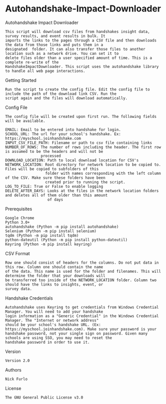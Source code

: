 # Autohandshake-Impact-Downloader
Autohandshake Impact Downloader

	This script will download csv files from handshakes insight data, survey results, and event results in bulk. It
	imports	the links to the pages through a CSV file and then downloads the data from those links and puts them in a
	designated	folder. It can also transfer those files to another location such as a network drive. You can set it to
	delete files older than a user specified amount of time. This is a complete re-write of the
	HandshakeImpactDownloader. This script uses the autohandshake library to handle all web page interactions.

Getting Started

	Run the script to create the config file. Edit the config file to include the path of the download link CSV. Run the
	script again and the files will download automatically.

Config File

	The config file will be created upon first run. The following fields will be available.
  
	EMAIL: Email to be entered into handshake for login.
  	SCHOOL_URL: The url for your school's handshake. Ex: https://myschool.joinhandshake.com
	INPUT_CSV_FILE_PATH: Filename or path to csv file containing links
	NUMBER_OF_ROWS: The number of rows including the header. The first row is assumed to be the headers and will not be
	                processed
	DOWNLOAD_LOCATION: Path to local download location for CSV's
	NETWORK_LOCATION: Root directory for network location to be copied to. Files will be copied to subfolders of this
	                  folder with names corresponding with the left column of the CSV. Make sure these folders have been
	                  created prior to running the script.
 	LOG_TO_FILE: True or False to enable logging
  	DELETE_AFTER_DAYS: Looks at the files in the network location folders and deletes all of them older than this amount
  	                   of days

Prerequisites

	Google Chrome
	Python 3.0+
	autohandshake (Python -m pip install autohandshake)
	Selenium (Python -m pip install selenium)
	tqdm (Python -m pip install tqdm)
	python-dateutil (Python -m pip install python-dateutil)
	Keyring (Python -m pip install keyring)

CSV Format

   	Row one should consist of headers for the columns. Do not put data in this row.	Column one should contain the name
   	of the data. This name is used for the folder and filenames. This will determine the folder that your downloads will
   	be transferred too inside of the NETWORK_LOCATION folder. Column two should have the links to insights, event, or
   	survey data.

Handshake Credentials

    Autohandshake uses Keyring to get credentials from Windows Credential Manager. You will need to add your handshake
    login information as a "Generic Credential" in the Windows Credential Manager. The "Internet or network address"
    should be your school's handshake URL. (Ex: https://myschool.joinhandshake.com). Make sure your password is your
    handshake password, not your single sign on password. Given many schools are using SSO, you may need to reset the
    handshake password in order to use it.

Version

	Version 2.0

Authors

	Nick Furlo

License

	The GNU General Public License v3.0
